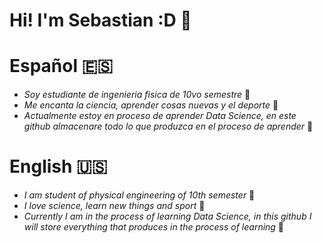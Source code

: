 # Hi! I'm Sebastian :D 🌱
# Español :es:
* _Soy estudiante de ingenieria fisica de 10vo semestre_ 🚀
* _Me encanta la ciencia, aprender cosas nuevas y el deporte_ 🏃
* _Actualmente estoy en proceso de aprender Data Science, en este github almacenare todo lo que produzca en el proceso de aprender_ 💚

# English :us:
* _I am student of physical engineering of 10th semester_ 🚀
* _I love science, learn new things and sport_ 🏃 
* _Currently I am in the process of learning Data Science, in this github I will store everything that produces in the process of learning_ 💚
